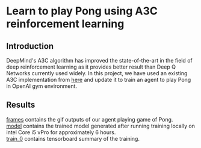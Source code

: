 # Learn to play Pong using A3C reinforcement learning

## Introduction
DeepMind's A3C algorithm has improved the state-of-the-art in the field of deep reinforcement learning as it provides better result than Deep Q Networks currently used widely.
In this project, we have used an existing A3C implementation from [here](https://github.com/awjuliani/DeepRL-Agents) and update it to train an agent to play Pong in OpenAI gym environment.

## Results
[frames](tree/master/repo/frames) contains the gif outputs of our agent playing game of Pong.   
[model](tree/master/repo/model) contains the trained model generated after running training locally on intel Core i5 vPro for approximately 6 hours.   
[train_0](tree/master/repo/train_0) contains tensorboard summary of the training.   